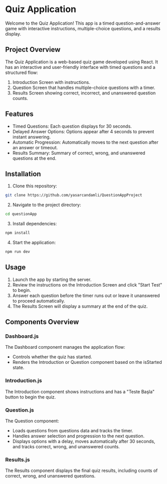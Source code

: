 # Quiz Application

Welcome to the Quiz Application! This app is a timed question-and-answer game with interactive instructions, multiple-choice questions, and a results display.

## Project Overview

The Quiz Application is a web-based quiz game developed using React. It has an interactive and user-friendly interface with timed questions and a structured flow:

1. Introduction Screen with instructions.
2. Question Screen that handles multiple-choice questions with a timer.
3. Results Screen showing correct, incorrect, and unanswered question counts.

## Features

- Timed Questions: Each question displays for 30 seconds.
- Delayed Answer Options: Options appear after 4 seconds to prevent instant answering.
- Automatic Progression: Automatically moves to the next question after an answer or timeout.
- Results Summary: Summary of correct, wrong, and unanswered questions at the end.

## Installation

1. Clone this repository:

```bash
git clone https://github.com/yasarcandamli/QuestionAppProject
```

2. Navigate to the project directory:

```bash
cd questionApp
```

3. Install dependencies:

```bash
npm install
```

4. Start the application:

```bash
npm run dev
```

## Usage

1. Launch the app by starting the server.
2. Review the instructions on the Introduction Screen and click "Start Test" to begin.
3. Answer each question before the timer runs out or leave it unanswered to proceed automatically.
4. The Results Screen will display a summary at the end of the quiz.

## Components Overview

### Dashboard.js

The Dashboard component manages the application flow:

- Controls whether the quiz has started.
- Renders the Introduction or Question component based on the isStarted state.

### Introduction.js

The Introduction component shows instructions and has a "Teste Başla" button to begin the quiz.

### Question.js

The Question component:

- Loads questions from questions data and tracks the timer.
- Handles answer selection and progression to the next question.
- Displays options with a delay, moves automatically after 30 seconds, and tracks correct, wrong, and unanswered counts.

### Results.js

The Results component displays the final quiz results, including counts of correct, wrong, and unanswered questions.
